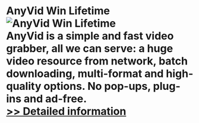 # AnyVid Win Lifetime<br />![AnyVid Win Lifetime](https://mycommerce.akamaized.net/api/pimages/P300799019/BIG/300799019.PNG)<br />AnyVid is a simple and fast video grabber, all we can serve: a huge video resource from network, batch downloading, multi-format and high-quality options. No pop-ups, plug-ins and ad-free.<br />[>> Detailed information](https://secure.shareit.com/shareit/product.html?productid=300799019&affiliateid=200057808)